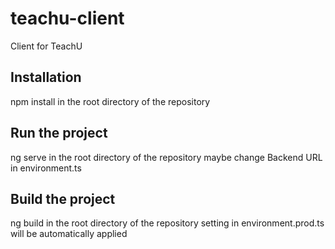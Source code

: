 # teachu-client

Client for TeachU

## Installation

npm install in the root directory of the repository

## Run the project

ng serve in the root directory of the repository
maybe change Backend URL in environment.ts

## Build the project

ng build in the root directory of the repository
setting in environment.prod.ts will be automatically applied